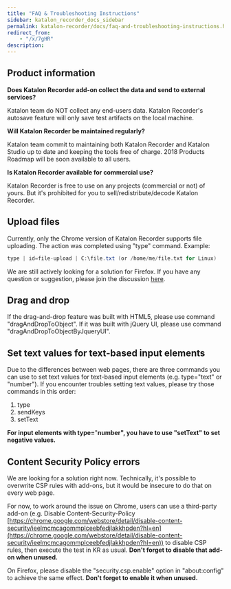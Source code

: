 ```yaml
---
title: "FAQ & Troubleshooting Instructions" 
sidebar: katalon_recorder_docs_sidebar
permalink: katalon-recorder/docs/faq-and-troubleshooting-instructions.html 
redirect_from:
    - "/x/7gHR"
description: 
---
```

Product information
-------------------

**Does Katalon Recorder add-on collect the data and send to external services?**

Katalon team do NOT collect any end-users data. Katalon Recorder's autosave feature will only save test artifacts on the local machine.

**Will Katalon Recorder be maintained regularly?**

Katalon team commit to maintaining both Katalon Recorder and Katalon Studio up to date and keeping the tools free of charge. 2018 Products Roadmap will be soon available to all users.

**Is Katalon Recorder available for commercial use?**

Katalon Recorder is free to use on any projects (commercial or not) of yours. But it's prohibited for you to sell/redistribute/decode Katalon Recorder.

Upload files
------------

Currently, only the Chrome version of Katalon Recorder supports file uploading. The action was completed using "type" command. Example:

```groovy
type | id=file-upload | C:\file.txt (or /home/me/file.txt for Linux)
```

We are still actively looking for a solution for Firefox. If you have any question or suggestion, please join the discussion [here](https://forum.katalon.com/discussion/4833/katalon-automation-recorder-how-to-do-a-file-upload-htmlinputelement).

Drag and drop
-------------

If the drag-and-drop feature was built with HTML5, please use command "dragAndDropToObject". If it was built with jQuery UI, please use command "dragAndDropToObjectByJqueryUI".

Set text values for text-based input elements
---------------------------------------------

Due to the differences between web pages, there are three commands you can use to set text values for text-based input elements (e.g. type="text" or "number"). If you encounter troubles setting text values, please try those commands in this order:

1.  type
2.  sendKeys
3.  setText

**For input elements with type=**"**number", you have to use "setText" to set negative values.**

Content Security Policy errors
------------------------------

We are looking for a solution right now. Technically, it's possible to overwrite CSP rules with add-ons, but it would be insecure to do that on every web page.

For now, to work around the issue on Chrome, users can use a third-party add-on (e.g. Disable Content-Security-Policy [https://chrome.google.com/webstore/detail/disable-content-security/ieelmcmcagommplceebfedjlakkhpden?hl=en](https://chrome.google.com/webstore/detail/disable-content-security/ieelmcmcagommplceebfedjlakkhpden?hl=en)) to disable CSP rules, then execute the test in KR as usual. **Don't forget to disable that add-on when unused.**

On Firefox, please disable the "security.csp.enable" option in "about:config" to achieve the same effect. **Don't forget to enable it when unused.**